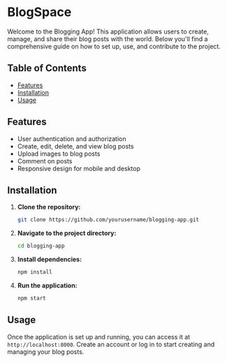 
# BlogSpace

Welcome to the Blogging App! This application allows users to create, manage, and share their blog posts with the world. Below you'll find a comprehensive guide on how to set up, use, and contribute to the project.

## Table of Contents
- [Features](#features)
- [Installation](#installation)
- [Usage](#usage)

## Features
- User authentication and authorization
- Create, edit, delete, and view blog posts
- Upload images to blog posts
- Comment on posts
- Responsive design for mobile and desktop

## Installation
1. **Clone the repository:**
    ```sh
    git clone https://github.com/yourusername/blogging-app.git
    ```

2. **Navigate to the project directory:**
    ```sh
    cd blogging-app
    ```

3. **Install dependencies:**
    ```sh
    npm install
    ```

5. **Run the application:**
    ```sh
    npm start
    ```

## Usage
Once the application is set up and running, you can access it at `http://localhost:8000`. Create an account or log in to start creating and managing your blog posts.


